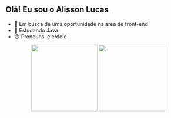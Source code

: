 ## Olá! Eu sou o Alisson Lucas
- 🔭 Em busca de uma oportunidade na area de front-end
- 🌱 Estudando Java
- 😄 Pronouns: ele/dele

<div align="center">
  <a href="https://github.com/Alissonla">
  <img height="180em" src="https://github-readme-stats.vercel.app/api?username=Alissonla&show_icons=true&theme=dark&include_all_commits=true&count_private=true"/>
  <img height="180em" src="https://github-readme-stats.vercel.app/api/top-langs/?username=Alissonla&layout=compact&langs_count=7&theme=dark"/>
</div>
